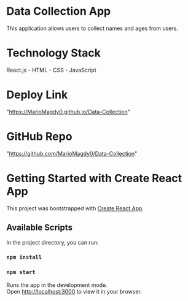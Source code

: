 # Data Collection App

This application allows users to collect names and ages from users.

# Technology Stack

React.js - HTML - CSS - JavaScript

# Deploy Link

"https://MarioMagdy0.github.io/Data-Collection"

# GitHub Repo

"https://github.com/MarioMagdy0/Data-Collection"

# Getting Started with Create React App

This project was bootstrapped with [Create React App](https://github.com/facebook/create-react-app).

## Available Scripts

In the project directory, you can run:

### `npm install`

### `npm start`

Runs the app in the development mode.\
Open [http://localhost:3000](http://localhost:3000) to view it in your browser.
